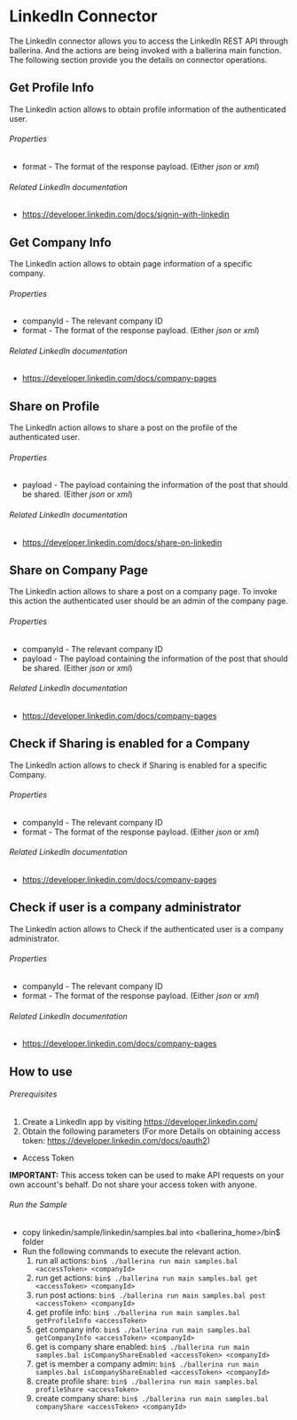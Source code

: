 # LinkedIn Connector
  The LinkedIn connector allows you to access the LinkedIn REST API through ballerina. And the actions are being invoked
  with a ballerina main function. The following section provide you the details on connector operations.

## Get Profile Info
  The LinkedIn action allows to obtain profile information of the authenticated user.

###### Properties
  * format - The format of the response payload. (Either _json_ or _xml_)

###### Related LinkedIn documentation
  * <https://developer.linkedin.com/docs/signin-with-linkedin>

## Get Company Info
 The LinkedIn action allows to obtain page information of a specific company.

###### Properties
  * companyId - The relevant company ID
  * format - The format of the response payload. (Either _json_ or _xml_)

###### Related LinkedIn documentation
  * <https://developer.linkedin.com/docs/company-pages>

## Share on Profile
 The LinkedIn action allows to share a post on the profile of the authenticated user.

###### Properties
  * payload - The payload containing the information of the post that should be shared. (Either _json_ or _xml_)

###### Related LinkedIn documentation
  * <https://developer.linkedin.com/docs/share-on-linkedin>

## Share on Company Page
  The LinkedIn action allows to share a post on a company page. To invoke this action the authenticated user should be an admin of the company page.

###### Properties
  * companyId - The relevant company ID
  * payload - The payload containing the information of the post that should be shared. (Either _json_ or _xml_)

###### Related LinkedIn documentation
  * <https://developer.linkedin.com/docs/company-pages>

## Check if Sharing is enabled for a Company
  The LinkedIn action allows to check if Sharing is enabled for a specific Company.

###### Properties
  * companyId - The relevant company ID
  * format - The format of the response payload. (Either _json_ or _xml_)

###### Related LinkedIn documentation
  * <https://developer.linkedin.com/docs/company-pages>

## Check if user is a company administrator
  The LinkedIn action allows to Check if the authenticated user is a company administrator.

###### Properties
  * companyId - The relevant company ID
  * format - The format of the response payload. (Either _json_ or _xml_)

###### Related LinkedIn documentation
  * <https://developer.linkedin.com/docs/company-pages>


## How to use

###### Prerequisites
1. Create a LinkedIn app by visiting <https://developer.linkedin.com/>
2. Obtain the following parameters  (For more Details on obtaining access token: <https://developer.linkedin.com/docs/oauth2>)
  * Access Token

   **IMPORTANT:** This access token can be used to make API requests on your own account's behalf. Do not share your access token with anyone.

###### Run the Sample
- copy linkedin/sample/linkedin/samples.bal into <ballerina_home>/bin$ folder
- Run the following commands to execute the relevant action.
  1. run all actions:
  `bin$ ./ballerina run main samples.bal <accessToken> <companyId>`
  2. run get actions:
  `bin$ ./ballerina run main samples.bal get <accessToken> <companyId>`
  3. run post actions:
  `bin$ ./ballerina run main samples.bal post <accessToken> <companyId>`
  4. get profile info:
  `bin$ ./ballerina run main samples.bal getProfileInfo <accessToken>`
  5. get company info:
  `bin$ ./ballerina run main samples.bal getCompanyInfo <accessToken> <companyId>`
  6. get is company share enabled:
  `bin$ ./ballerina run main samples.bal isCompanyShareEnabled <accessToken> <companyId>`
  7. get is member a company admin:
  `bin$ ./ballerina run main samples.bal isCompanyShareEnabled <accessToken> <companyId>`
  8. create profile share:
  `bin$ ./ballerina run main samples.bal profileShare <accessToken>`
  9. create company share:
  `bin$ ./ballerina run main samples.bal companyShare <accessToken> <companyId>`
